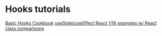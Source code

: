 # Hooks tutorials

[Basic Hooks Cookbook](https://usehooks.com/)
[useState/useEffect React V16 examples w/ React class comparisons](https://medium.com/quick-code/react-hooks-usestate-useeffect-v16-9-with-examples-60ba2e78fd1e)
